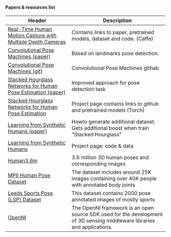 #### Papers & resources list
 Header | Description 
 -------|-------------
[Real-Time Human Motion Capture with Multiple Depth Cameras](http://www.cs.ubc.ca/~shafaei/homepage/projects/crv16.php) | Contains links to  paper, pretrained models, dataset and code. (Caffe)
[Convolutional Pose Machines (paper)](https://arxiv.org/pdf/1602.00134.pdf) | Based on landmarks pose detection.
[Convolutional Pose Machines (git)](https://github.com/CMU-Perceptual-Computing-Lab/convolutional-pose-machines-release) | Convolutional Pose Machines githab
[Stacked Hourglass Networks for Human Pose Estimation (paper)](https://arxiv.org/pdf/1603.06937.pdf) | Improved approach for pose detection task 
[Stacked Hourglass Networks for Human Pose Estimation](http://www-personal.umich.edu/~alnewell/pose/) | Project page contains links to github and pretrained models (Torch)
[Learning from Synthetic Humans (paper)](https://arxiv.org/pdf/1701.01370.pdf) |  Howto generate additional dataset. Gets additional boost when train "Stacked Hourglass"
[Learning from Synthetic Humans](http://www.di.ens.fr/willow/research/surreal/) | Project page: code & data
[Human3.6m](http://vision.imar.ro/human3.6m/description.php) | 3.6 million 3D human poses and corresponding images
[MPII Human Pose Dataset](http://human-pose.mpi-inf.mpg.de/) | The dataset includes around 25K images containing over 40K people with annotated body joints
[Leeds Sports Pose (LSP) Dataset](http://www.comp.leeds.ac.uk/mat4saj/lsp.html) | This dataset contains 2000 pose annotated images of mostly sports
[OpenNI](http://www.openni.ru/index.html) | The OpenNI framework is an open source SDK used for the development of 3D sensing middleware libraries and applications.
